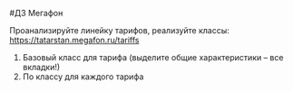 #ДЗ Мегафон

Проанализируйте линейку тарифов, реализуйте классы:
https://tatarstan.megafon.ru/tariffs

1. Базовый класс для тарифа (выделите общие
характеристики – все вкладки!)
2. По классу для каждого тарифа